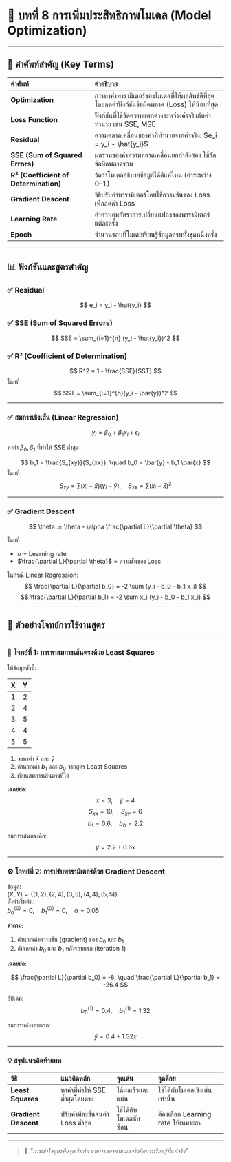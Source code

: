 # 🧮 บทที่ 8 การเพิ่มประสิทธิภาพโมเดล (Model Optimization)

---

## 📘 คำศัพท์สำคัญ (Key Terms)

| คำศัพท์ | คำอธิบาย |
|:--|:--|
| **Optimization** | การหาค่าพารามิเตอร์ของโมเดลที่ให้ผลลัพธ์ดีที่สุด โดยลดค่าฟังก์ชันข้อผิดพลาด (Loss) ให้น้อยที่สุด |
| **Loss Function** | ฟังก์ชันที่ใช้วัดความแตกต่างระหว่างค่าจริงกับค่าทำนาย เช่น SSE, MSE |
| **Residual** | ความคลาดเคลื่อนของค่าที่ทำนายจากค่าจริง:  $e_i = y_i - \hat{y_i}$ |
| **SSE (Sum of Squared Errors)** | ผลรวมของค่าความคลาดเคลื่อนยกกำลังสอง ใช้วัดข้อผิดพลาดรวม |
| **R² (Coefficient of Determination)** | วัดว่าโมเดลอธิบายข้อมูลได้ดีแค่ไหน (ค่าระหว่าง 0–1) |
| **Gradient Descent** | วิธีปรับค่าพารามิเตอร์โดยใช้ความชันของ Loss เพื่อลดค่า Loss |
| **Learning Rate** | ค่าควบคุมอัตราการเปลี่ยนแปลงของพารามิเตอร์แต่ละครั้ง |
| **Epoch** | จำนวนรอบที่โมเดลเรียนรู้ข้อมูลครบทั้งชุดหนึ่งครั้ง |

---

## 📊 ฟังก์ชันและสูตรสำคัญ

### ✅ Residual
$$
e_i = y_i - \hat{y_i}
$$

### ✅ SSE (Sum of Squared Errors)
$$
SSE = \sum_{i=1}^{n} (y_i - \hat{y_i})^2
$$

### ✅ R² (Coefficient of Determination)
$$
R^2 = 1 - \frac{SSE}{SST}
$$
โดยที่  
$$
SST = \sum_{i=1}^{n}(y_i - \bar{y})^2
$$

---

### ✅ สมการเชิงเส้น (Linear Regression)
$$
y_i = \beta_0 + \beta_1 x_i + \epsilon_i
$$

หาค่า $\beta_0, \beta_1$ ที่ทำให้ SSE ต่ำสุด

$$
b_1 = \frac{S_{xy}}{S_{xx}}, \quad b_0 = \bar{y} - b_1 \bar{x}
$$
โดยที่  
$$
S_{xy} = \sum (x_i - \bar{x})(y_i - \bar{y}), \quad S_{xx} = \sum (x_i - \bar{x})^2
$$

---

### ✅ Gradient Descent
$$
\theta := \theta - \alpha \frac{\partial L}{\partial \theta}
$$

โดยที่  
- $\alpha$ = Learning rate  
- $\frac{\partial L}{\partial \theta}$ = ความชันของ Loss

ในกรณี Linear Regression:
$$
\frac{\partial L}{\partial b_0} = -2 \sum (y_i - b_0 - b_1 x_i)
$$
$$
\frac{\partial L}{\partial b_1} = -2 \sum x_i (y_i - b_0 - b_1 x_i)
$$

---

## 🧠 ตัวอย่างโจทย์การใช้งานสูตร

---

### 🧩 **โจทย์ที่ 1: การหาสมการเส้นตรงด้วย Least Squares**

ให้ข้อมูลดังนี้:

| X | Y |
|:-:|:-:|
| 1 | 2 |
| 2 | 4 |
| 3 | 5 |
| 4 | 4 |
| 5 | 5 |

1. จงหาค่า $\bar{x}$ และ $\bar{y}$  
2. คำนวณค่า $b_1$ และ $b_0$ จากสูตร Least Squares  
3. เขียนสมการเส้นตรงที่ได้

**เฉลยย่อ:**
$$
\bar{x} = 3, \quad \bar{y} = 4
$$
$$
S_{xx} = 10, \quad S_{xy} = 6
$$
$$
b_1 = 0.6, \quad b_0 = 2.2
$$
สมการเส้นตรงคือ:
$$
\hat{y} = 2.2 + 0.6x
$$

---

### ⚙️ **โจทย์ที่ 2: การปรับพารามิเตอร์ด้วย Gradient Descent**

ข้อมูล:  
$(X,Y) = \{(1,2),(2,4),(3,5),(4,4),(5,5)\}$  
ตั้งค่าเริ่มต้น:  
$b_0^{(0)} = 0, \quad b_1^{(0)} = 0, \quad \alpha = 0.05$

**คำถาม:**
1. คำนวณค่าความชัน (gradient) ของ $b_0$ และ $b_1$  
2. อัปเดตค่า $b_0$ และ $b_1$ หลังรอบแรก (iteration 1)

**เฉลยย่อ:**

$$
\frac{\partial L}{\partial b_0} = -8, \quad \frac{\partial L}{\partial b_1} = -26.4
$$

อัปเดต:
$$
b_0^{(1)} = 0.4, \quad b_1^{(1)} = 1.32
$$

สมการหลังรอบแรก:
$$
\hat{y} = 0.4 + 1.32x
$$

---

### 💡 สรุปแนวคิดท้ายบท

| วิธี | แนวคิดหลัก | จุดเด่น | จุดด้อย |
|:--|:--|:--|:--|
| **Least Squares** | หาค่าที่ทำให้ SSE ต่ำสุดโดยตรง | ได้ผลเร็วและแม่น | ใช้ได้กับโมเดลเชิงเส้นเท่านั้น |
| **Gradient Descent** | ปรับค่าทีละขั้นจนค่า Loss ต่ำสุด | ใช้ได้กับโมเดลซับซ้อน | ต้องเลือก Learning rate ให้เหมาะสม |

---

> 💬 *"การเข้าใจสูตรคือจุดเริ่มต้น แต่การลองคำนวณจริงคือการเรียนรู้ที่แท้จริง"*
